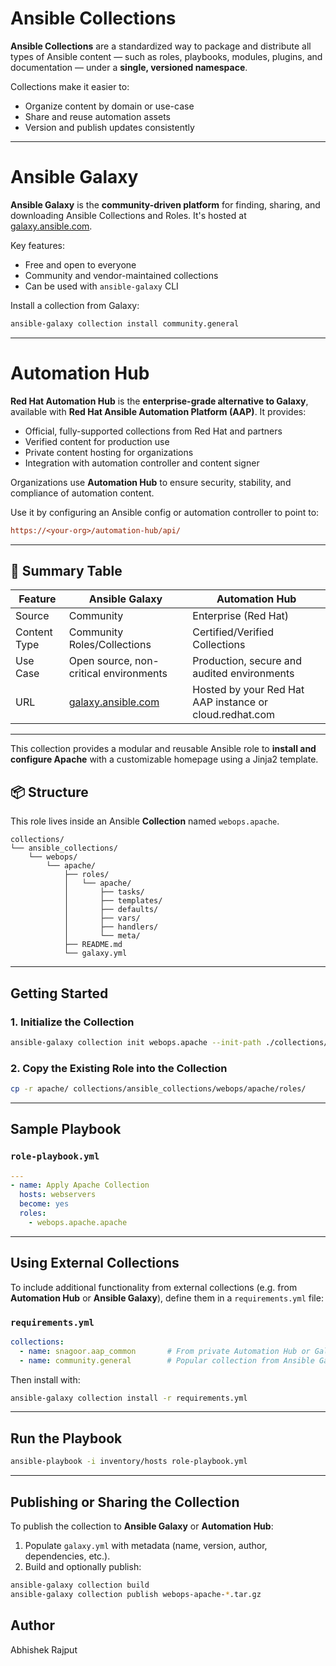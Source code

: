 # Ansible Collections

**Ansible Collections** are a standardized way to package and distribute all types of Ansible content — such as roles, playbooks, modules, plugins, and documentation — under a **single, versioned namespace**.

Collections make it easier to:

* Organize content by domain or use-case
* Share and reuse automation assets
* Version and publish updates consistently

---

# Ansible Galaxy

**Ansible Galaxy** is the **community-driven platform** for finding, sharing, and downloading Ansible Collections and Roles. It's hosted at [galaxy.ansible.com](https://galaxy.ansible.com).

Key features:

* Free and open to everyone
* Community and vendor-maintained collections
* Can be used with `ansible-galaxy` CLI

Install a collection from Galaxy:

```bash
ansible-galaxy collection install community.general
```

---

# Automation Hub

**Red Hat Automation Hub** is the **enterprise-grade alternative to Galaxy**, available with **Red Hat Ansible Automation Platform (AAP)**. It provides:

* Official, fully-supported collections from Red Hat and partners
* Verified content for production use
* Private content hosting for organizations
* Integration with automation controller and content signer

Organizations use **Automation Hub** to ensure security, stability, and compliance of automation content.

Use it by configuring an Ansible config or automation controller to point to:

```ini
https://<your-org>/automation-hub/api/
```

---

## 🔗 Summary Table

| Feature      | Ansible Galaxy                                   | Automation Hub                                          |
| ------------ | ------------------------------------------------ | ------------------------------------------------------- |
| Source       | Community                                        | Enterprise (Red Hat)                                    |
| Content Type | Community Roles/Collections                      | Certified/Verified Collections                          |
| Use Case     | Open source, non-critical environments           | Production, secure and audited environments             |
| URL          | [galaxy.ansible.com](https://galaxy.ansible.com) | Hosted by your Red Hat AAP instance or cloud.redhat.com |

---

This collection provides a modular and reusable Ansible role to **install and configure Apache** with a customizable homepage using a Jinja2 template.

## 📦 Structure

This role lives inside an Ansible **Collection** named `webops.apache`.

```
collections/
└── ansible_collections/
    └── webops/
        └── apache/
            ├── roles/
            │   └── apache/
            │       ├── tasks/
            │       ├── templates/
            │       ├── defaults/
            │       ├── vars/
            │       ├── handlers/
            │       └── meta/
            ├── README.md
            └── galaxy.yml
```

---

## Getting Started

### 1. Initialize the Collection

```bash
ansible-galaxy collection init webops.apache --init-path ./collections/ansible_collections
```

### 2. Copy the Existing Role into the Collection

```bash
cp -r apache/ collections/ansible_collections/webops/apache/roles/
```

---

## Sample Playbook

### `role-playbook.yml`

```yaml
---
- name: Apply Apache Collection
  hosts: webservers
  become: yes
  roles:
    - webops.apache.apache
```

---

## Using External Collections

To include additional functionality from external collections (e.g. from **Automation Hub** or **Ansible Galaxy**), define them in a `requirements.yml` file:

### `requirements.yml`

```yaml
collections:
  - name: snagoor.aap_common       # From private Automation Hub or Galaxy
  - name: community.general        # Popular collection from Ansible Galaxy
```

Then install with:

```bash
ansible-galaxy collection install -r requirements.yml
```

---

## Run the Playbook

```bash
ansible-playbook -i inventory/hosts role-playbook.yml
```

---

## Publishing or Sharing the Collection

To publish the collection to **Ansible Galaxy** or **Automation Hub**:

1. Populate `galaxy.yml` with metadata (name, version, author, dependencies, etc.).
2. Build and optionally publish:

```bash
ansible-galaxy collection build
ansible-galaxy collection publish webops-apache-*.tar.gz
```

## Author

Abhishek Rajput

